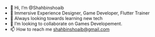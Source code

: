 - 👋 Hi, I’m @Shahbinshoaib
- 👀 Immersive Experience Designer, Game Developer, Flutter Trainer
- 🌱 Always looking towards learning new tech
- 💞️ I’m looking to collaborate on Games Developement.
- 📫 How to reach me shahbinshoaib@gmail.com

<!---
Shahbinshoaib/Shahbinshoaib is a ✨ special ✨ repository because its `README.md` (this file) appears on your GitHub profile.
You can click the Preview link to take a look at your changes.
--->
